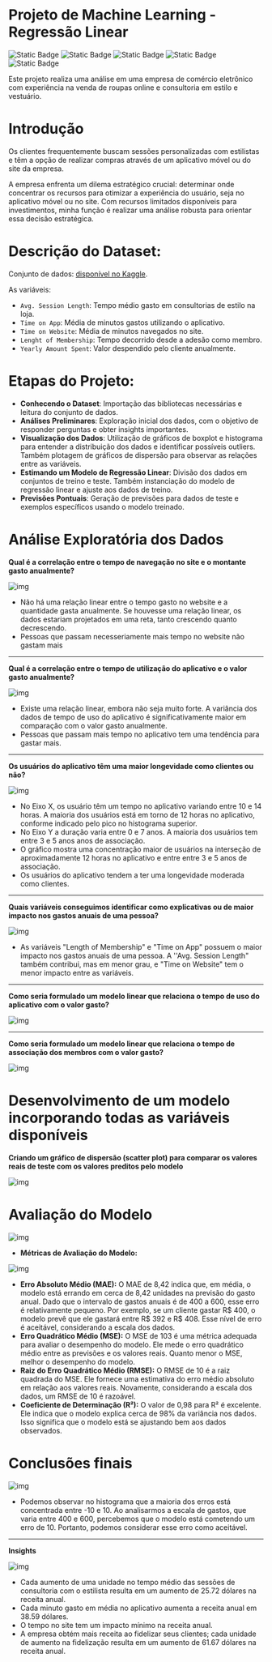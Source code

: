 # Projeto de Machine Learning - Regressão Linear

![Static Badge](https://img.shields.io/badge/python-%233776AB?style=for-the-badge&logo=python&logoColor=white)
![Static Badge](https://img.shields.io/badge/scikit--learn-%23F7931E?style=for-the-badge&logo=scikitlearn&logoColor=white)
![Static Badge](https://img.shields.io/badge/pandas-%23150458?style=for-the-badge&logo=pandas&logoColor=white)
![Static Badge](https://img.shields.io/badge/matplotlib-%23135F9B?style=for-the-badge)
![Static Badge](https://img.shields.io/badge/seaborn-%23444876?style=for-the-badge)

Este projeto realiza uma análise em uma empresa de comércio eletrônico com experiência na venda de roupas online e consultoria em estilo e vestuário.

# Introdução

Os clientes frequentemente buscam sessões personalizadas com estilistas e têm a opção de realizar compras através de um aplicativo móvel ou do site da empresa.

A empresa enfrenta um dilema estratégico crucial: determinar onde concentrar os recursos para otimizar a experiência do usuário, seja no aplicativo móvel ou no site. Com recursos limitados disponíveis para investimentos, minha função é realizar uma análise robusta para orientar essa decisão estratégica.

# Descrição do Dataset:

Conjunto de dados: [disponível no Kaggle](https://www.kaggle.com/srolka/ecommerce-customers). 

As variáveis:

* `Avg. Session Length`: Tempo médio gasto em consultorias de estilo na loja.
* `Time on App`: Média de minutos gastos utilizando o aplicativo.
* `Time on Website`: Média de minutos navegados no site.
* `Lenght of Membership`: Tempo decorrido desde a adesão como membro.
* `Yearly Amount Spent`: Valor despendido pelo cliente anualmente.

# Etapas do Projeto:

* **Conhecendo o Dataset**: Importação das bibliotecas necessárias e leitura do conjunto de dados.
* **Análises Preliminares**: Exploração inicial dos dados, com o objetivo de responder perguntas e obter insights importantes.
* **Visualização dos Dados**: Utilização de gráficos de boxplot e histograma para entender a distribuição dos dados e identificar possíveis outliers. Também plotagem de gráficos de dispersão para observar as relações entre as variáveis.
* **Estimando um Modelo de Regressão Linear**: Divisão dos dados em conjuntos de treino e teste. Também instanciação do modelo de regressão linear e ajuste aos dados de treino.
* **Previsões Pontuais**: Geração de previsões para dados de teste e exemplos específicos usando o modelo treinado.

# Análise Exploratória dos Dados

**Qual é a correlação entre o tempo de navegação no site e o montante gasto anualmente?**

![img](imagens/01.png)

- Não há uma relação linear entre o tempo gasto no website e a quantidade gasta anualmente. Se houvesse uma relação linear, os dados estariam projetados em uma reta, tanto crescendo quanto decrescendo.
- Pessoas que passam necesseriamente mais tempo no website não gastam mais

---

**Qual é a correlação entre o tempo de utilização do aplicativo e o valor gasto anualmente?**

![img](imagens/02.png)

- Existe uma relação linear, embora não seja muito forte. A variância dos dados de tempo de uso do aplicativo é significativamente maior em comparação com o valor gasto anualmente.
- Pessoas que passam mais tempo no aplicativo tem uma tendência para gastar mais.

---

**Os usuários do aplicativo têm uma maior longevidade como clientes ou não?**

![img](imagens/03.png)

- No Eixo X, os usuário têm um tempo no aplicativo variando entre 10 e 14 horas. A maioria dos usuários está em torno de 12 horas no aplicativo, conforme indicado pelo pico no histograma superior.
- No Eixo Y a duração varia entre 0 e 7 anos. A maioria dos usuários tem entre 3 e 5 anos anos de associação.
- O gráfico mostra uma concentração maior de usuários na interseção de aproximadamente 12 horas no aplicativo e entre entre 3 e 5 anos de associação.
- Os usuários do aplicativo tendem a ter uma longevidade moderada como clientes.

---

**Quais variáveis conseguimos identificar como explicativas ou de maior impacto nos gastos anuais de uma pessoa?**

![img](imagens/04.png)

- As variáveis "Length of Membership" e "Time on App" possuem o maior impacto nos gastos anuais de uma pessoa. A ''Avg. Session Length" também contribui, mas em menor grau, e "Time on Website" tem o menor impacto entre as variáveis.

---

**Como seria formulado um modelo linear que relaciona o tempo de uso do aplicativo com o valor gasto?**

![img](imagens/05.png)

---

**Como seria formulado um modelo linear que relaciona o tempo de associação dos membros com o valor gasto?**

![img](imagens/06.png)


# Desenvolvimento de um modelo incorporando todas as variáveis disponíveis

**Criando um gráfico de dispersão (scatter plot) para comparar os valores reais de teste com os valores preditos pelo modelo**

![img](imagens/07.png)

# Avaliação do Modelo

![img](imagens/08.png)

- **Métricas de Avaliação do Modelo:**

![img](imagens/09.png)

- **Erro Absoluto Médio (MAE):** O MAE de 8,42 indica que, em média, o modelo está errando em cerca de 8,42 unidades na previsão do gasto anual. Dado que o intervalo de gastos anuais é de 400 a 600, esse erro é relativamente pequeno. Por exemplo, se um cliente gastar R$ 400, o modelo prevê que ele gastará entre R$ 392 e R$ 408. Esse nível de erro é aceitável, considerando a escala dos dados.
- **Erro Quadrático Médio (MSE):** O MSE de 103 é uma métrica adequada para avaliar o desempenho do modelo. Ele mede o erro quadrático médio entre as previsões e os valores reais. Quanto menor o MSE, melhor o desempenho do modelo.
- **Raiz do Erro Quadrático Médio (RMSE):** O RMSE de 10 é a raiz quadrada do MSE. Ele fornece uma estimativa do erro médio absoluto em relação aos valores reais. Novamente, considerando a escala dos dados, um RMSE de 10 é razoável.
- **Coeficiente de Determinação (R²):** O valor de 0,98 para R² é excelente. Ele indica que o modelo explica cerca de 98% da variância nos dados. Isso significa que o modelo está se ajustando bem aos dados observados.

# Conclusões finais

![img](imagens/10.png)

- Podemos observar no histograma que a maioria dos erros está concentrada entre -10 e 10. Ao analisarmos a escala de gastos, que varia entre 400 e 600, percebemos que o modelo está cometendo um erro de 10. Portanto, podemos considerar esse erro como aceitável.

---

**Insights**

![img](imagens/11.png)

- Cada aumento de uma unidade no tempo médio das sessões de consultoria com o estilista resulta em um aumento de 25.72 dólares na receita anual.
- Cada minuto gasto em média no aplicativo aumenta a receita anual em 38.59 dólares.
- O tempo no site tem um impacto mínimo na receita anual.
- A empresa obtém mais receita ao fidelizar seus clientes; cada unidade de aumento na fidelização resulta em um aumento de 61.67 dólares na receita anual.



